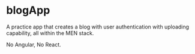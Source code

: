 # blogApp

A practice app that creates a blog with user authentication with uploading capability, all within the MEN stack.

No Angular, No React.
